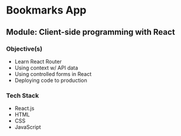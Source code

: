 # Bookmarks App

## Module: Client-side programming with React

### Objective(s)
* Learn React Router
* Using context w/ API data
* Using controlled forms in React
* Deploying code to production

### Tech Stack
* React.js
* HTML
* CSS
* JavaScript
